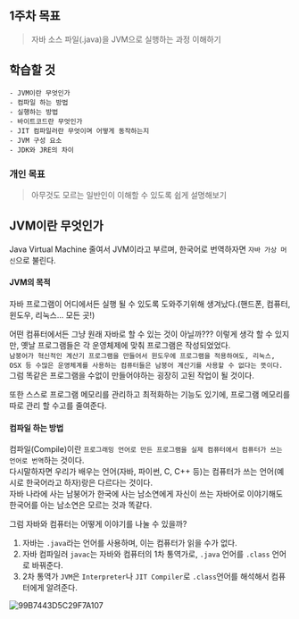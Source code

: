 ## 1주차 목표
> 자바 소스 파일(.java)을 JVM으로 실행하는 과정 이해하기




## 학습할 것
    - JVM이란 무엇인가
    - 컴파일 하는 방법
    - 실행하는 방법
    - 바이트코드란 무엇인가
    - JIT 컴파일러란 무엇이며 어떻게 동작하는지
    - JVM 구성 요소
    - JDK와 JRE의 차이



### 개인 목표
> 아무것도 모르는 일반인이 이해할 수 있도록 쉽게 설명해보기




## JVM이란 무엇인가

Java Virtual Machine 줄여서 JVM이라고 부르며, 한국어로 번역하자면 `자바 가상 머신`으로 불린다.



#### JVM의 목적

자바 프로그램이 어디에서든 실행 될 수 있도록 도와주기위해 생겨났다.(핸드폰, 컴퓨터, 윈도우, 리눅스... 모든 곳!)

어떤 컴퓨터에서든 그냥 원래 자바로 할 수 있는 것이 아닐까??? 이렇게 생각 할 수 있지만, 옛날 프로그램들은 각 운영체제에 맞춰 프로그램은 작성되었었다.  
`남붕어가 혁신적인 계산기 프로그램을 만들어서 윈도우에 프로그램을 적용하여도, 리눅스, OSX 등 수많은 운영체계를 사용하는 컴퓨터들은 남붕어 계산기를 사용할 수 없다는 뜻이다.`  
그럼 똑같은 프로그램을 수없이 만들어야하는 굉장히 고된 작업이 될 것이다.


또한 스스로 프로그램 메모리를 관리하고 최적화하는 기능도 있기에, 프로그램 메모리를 따로 관리 할 수고를 줄여준다.





#### 컴파일 하는 방법

컴파일(Compile)이란 `프로그래밍 언어로 만든 프로그램을 실제 컴퓨터에서 컴퓨터가 쓰는 언어로 번역`하는 것이다.  
다시말하자면 우리가 배우는 언어(자바, 파이썬, C, C++ 등)는 컴퓨터가 쓰는 언어(예시로 한국어라고 하자)랑은 다르다는 것이다.  
자바 나라에 사는 남붕어가 한국에 사는 남소연에게 자신이 쓰는 자바어로 이야기해도 한국어를 아는 남소연은 모르는 것과 똑같다.  

그럼 자바와 컴퓨터는 어떻게 이야기를 나눌 수 있을까?  

1. 자바는 `.java`라는 언어를 사용하며, 이는 컴퓨터가 읽을 수가 없다.  
2. 자바 컴파일러 `javac`는 자바와 컴퓨터의 1차 통역가로, `.java` 언어를 `.class` 언어로 바꿔준다.  
3. 2차 통역가 `JVM`은 `Interpreter`나 `JIT Compiler`로 `.class`언어를 해석해서 컴퓨터에게 알려준다.

![99B7443D5C29F7A107](https://user-images.githubusercontent.com/67003390/99931190-f7c29180-2d96-11eb-85d9-2e0e3396204b.png)
